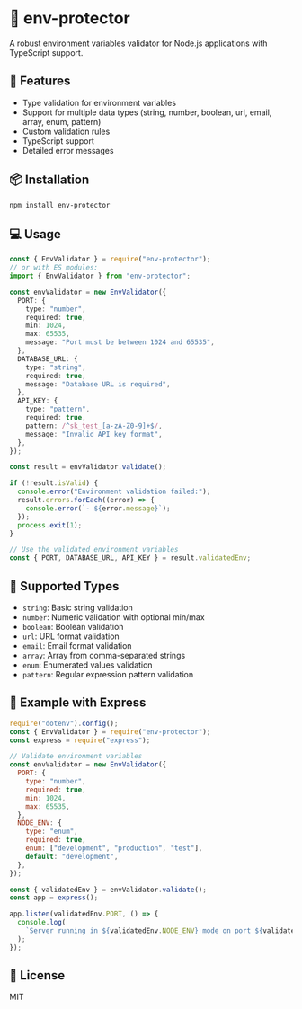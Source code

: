 # 🌱 env-protector

A robust environment variables validator for Node.js applications with TypeScript support.

## 🚀 Features

- Type validation for environment variables
- Support for multiple data types (string, number, boolean, url, email, array, enum, pattern)
- Custom validation rules
- TypeScript support
- Detailed error messages

## 📦 Installation

```bash
npm install env-protector
```

## 💻 Usage

```typescript
const { EnvValidator } = require("env-protector");
// or with ES modules:
import { EnvValidator } from "env-protector";

const envValidator = new EnvValidator({
  PORT: {
    type: "number",
    required: true,
    min: 1024,
    max: 65535,
    message: "Port must be between 1024 and 65535",
  },
  DATABASE_URL: {
    type: "string",
    required: true,
    message: "Database URL is required",
  },
  API_KEY: {
    type: "pattern",
    required: true,
    pattern: /^sk_test_[a-zA-Z0-9]+$/,
    message: "Invalid API key format",
  },
});

const result = envValidator.validate();

if (!result.isValid) {
  console.error("Environment validation failed:");
  result.errors.forEach((error) => {
    console.error(`- ${error.message}`);
  });
  process.exit(1);
}

// Use the validated environment variables
const { PORT, DATABASE_URL, API_KEY } = result.validatedEnv;
```

## 🔧 Supported Types

- `string`: Basic string validation
- `number`: Numeric validation with optional min/max
- `boolean`: Boolean validation
- `url`: URL format validation
- `email`: Email format validation
- `array`: Array from comma-separated strings
- `enum`: Enumerated values validation
- `pattern`: Regular expression pattern validation

## 🌟 Example with Express

```javascript
require("dotenv").config();
const { EnvValidator } = require("env-protector");
const express = require("express");

// Validate environment variables
const envValidator = new EnvValidator({
  PORT: {
    type: "number",
    required: true,
    min: 1024,
    max: 65535,
  },
  NODE_ENV: {
    type: "enum",
    required: true,
    enum: ["development", "production", "test"],
    default: "development",
  },
});

const { validatedEnv } = envValidator.validate();
const app = express();

app.listen(validatedEnv.PORT, () => {
  console.log(
    `Server running in ${validatedEnv.NODE_ENV} mode on port ${validatedEnv.PORT}`
  );
});
```

## 📄 License

MIT
